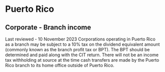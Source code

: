 # Puerto Rico
## Corporate - Branch income
Last reviewed - 10 November 2023
Corporations operating in Puerto Rico as a branch may be subject to a 10% tax on the dividend equivalent amount (commonly known as the branch profit tax or BPT). The BPT should be determined and paid along with the CIT return. There will not be an income tax withholding at source at the time cash transfers are made by the Puerto Rico branch to its home office outside of Puerto Rico.
